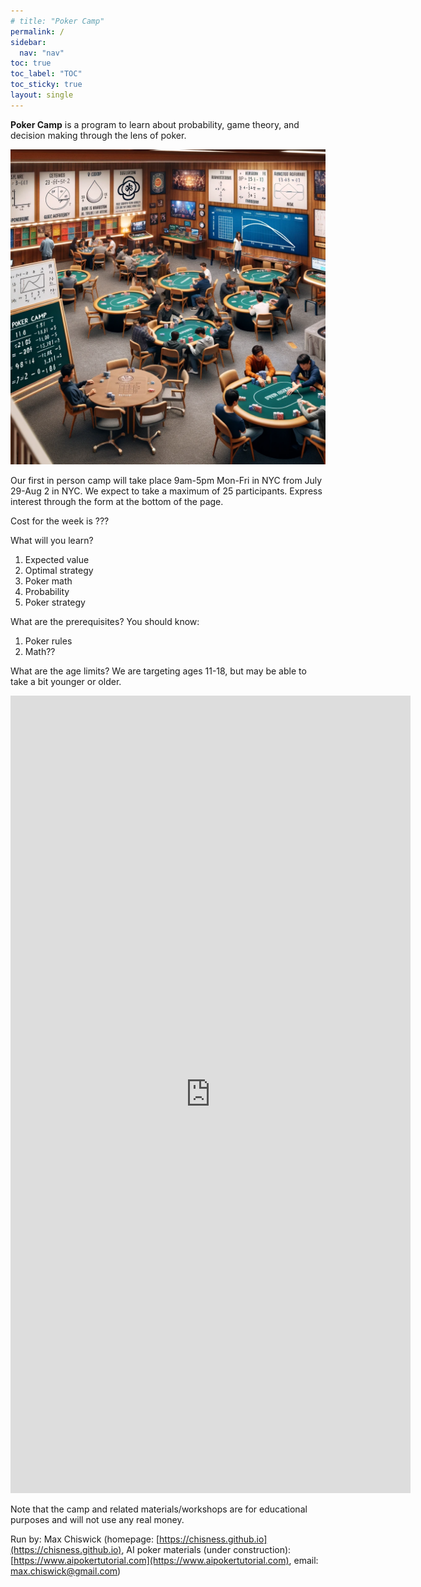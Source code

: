 ```yaml
---
# title: "Poker Camp"
permalink: /
sidebar:
  nav: "nav"
toc: true
toc_label: "TOC"
toc_sticky: true
layout: single
---
```

**Poker Camp** is a program to learn about probability, game theory, and decision making through the lens of poker. 

![Poker Camp](./assets/pc.png)

Our first in person camp will take place 9am-5pm Mon-Fri in NYC from July 29-Aug 2 in NYC. We expect to take a maximum of 25 participants. Express interest through the form at the bottom of the page. 

Cost for the week is ???

What will you learn? 
1. Expected value
2. Optimal strategy
3. Poker math
4. Probability
5. Poker strategy

What are the prerequisites? 
You should know: 
1. Poker rules
2. Math??

What are the age limits? 
We are targeting ages 11-18, but may be able to take a bit younger or older. 

<iframe src="https://docs.google.com/forms/d/e/1FAIpQLSfsH5J9v9_lwbVWuRelph75HXHYIRDkfV9brCadp9gDIpsGIQ/viewform?embedded=true" width="640" height="1276" frameborder="0" marginheight="0" marginwidth="0">Loading…</iframe>

Note that the camp and related materials/workshops are for educational purposes and will not use any real money. 

Run by: Max Chiswick (homepage: [https://chisness.github.io](https://chisness.github.io), AI poker materials (under construction): [https://www.aipokertutorial.com](https://www.aipokertutorial.com), email: [max.chiswick@gmail.com](mailto:max.chiswick@gmail.com))
